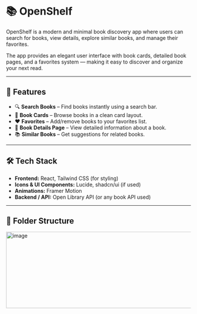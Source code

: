 # 📚 OpenShelf

OpenShelf is a modern and minimal book discovery app where users can search for books, view details, explore similar books, and manage their favorites.  

The app provides an elegant user interface with book cards, detailed book pages, and a favorites system — making it easy to discover and organize your next read.  

---

## 🚀 Features
- 🔍 **Search Books** – Find books instantly using a search bar.  
- 📖 **Book Cards** – Browse books in a clean card layout.  
- ❤️ **Favorites** – Add/remove books to your favorites list.  
- 📄 **Book Details Page** – View detailed information about a book.  
- 📚 **Similar Books** – Get suggestions for related books.  

---

## 🛠️ Tech Stack
- **Frontend:** React, Tailwind CSS (for styling)  
- **Icons & UI Components:** Lucide, shadcn/ui (if used)  
- **Animations:** Framer Motion  
- **Backend / API:** Open Library API (or any book API used)  

---

## 📂 Folder Structure
<img width="572" height="208" alt="image" src="https://github.com/user-attachments/assets/3dee601e-8b21-4e60-9386-c31c415d3424" />

